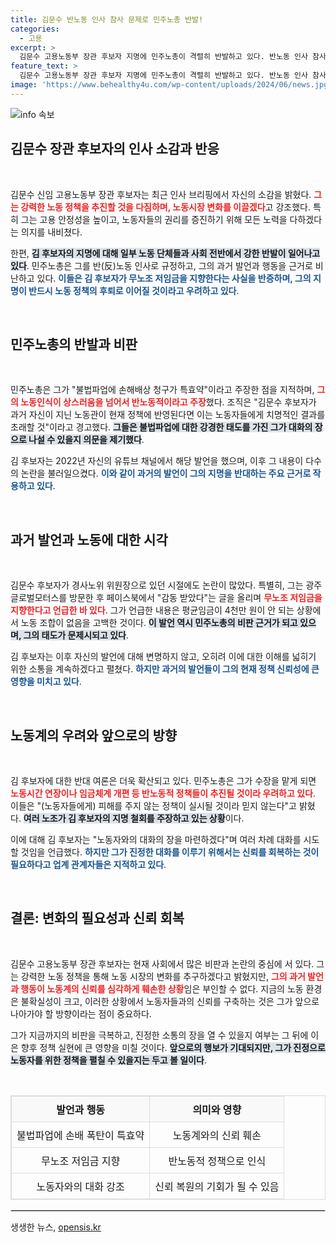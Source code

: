 ```yaml
---
title: 김문수 반노동 인사 참사 문제로 민주노총 반발!
categories:
  - 고용
excerpt: >
  김문수 고용노동부 장관 후보자 지명에 민주노총이 격렬히 반발하고 있다. 반노동 인사 참사라며, 과거 발언을 통해 비판의 날을 세운 이 후보자의 진정성에 의문을 제기하고 있다. 
feature_text: >
  김문수 고용노동부 장관 후보자 지명에 민주노총이 격렬히 반발하고 있다. 반노동 인사 참사라며, 과거 발언을 통해 비판의 날을 세운 이 후보자의 진정성에 의문을 제기하고 있다. 
image: 'https://www.behealthy4u.com/wp-content/uploads/2024/06/news.jpg'
---
```


<p><img src="https://www.behealthy4u.com/wp-content/uploads/2024/06/news.jpg" alt="info 속보" /></p>

<h2 data-ke-size="size26">김문수 장관 후보자의 인사 소감과 반응</h2>

<p data-ke-size="size16">&nbsp;</p>

<p>김문수 신임 고용노동부 장관 후보자는 최근 인사 브리핑에서 자신의 소감을 밝혔다. <b><span style="color: #ee2323;">그는 강력한 노동 정책을 추진할 것을 다짐하며, 노동시장 변화를 이끌겠다</span></b>고 강조했다. 특히 그는 고용 안정성을 높이고, 노동자들의 권리를 증진하기 위해 모든 노력을 다하겠다는 의지를 내비쳤다. </p>

<p>한편, <b><span style="background-color: #21538527;">김 후보자의 지명에 대해 일부 노동 단체들과 사회 전반에서 강한 반발이 일어나고 있다</span></b>. 민주노총은 그를 반(反)노동 인사로 규정하고, 그의 과거 발언과 행동을 근거로 비난하고 있다. <b><span style="color: #1a5490;">이들은 김 후보자가 무노조 저임금을 지향한다는 사실을 반증하며, 그의 지명이 반드시 노동 정책의 후퇴로 이어질 것이라고 우려하고 있다</span></b>.</p>

<p data-ke-size="size16">&nbsp;</p>

<h2 data-ke-size="size26">민주노총의 반발과 비판</h2>

<p data-ke-size="size16">&nbsp;</p>

<p>민주노총은 그가 "불법파업에 손해배상 청구가 특효약"이라고 주장한 점을 지적하며, <b><span style="color: #ee2323;">그의 노동인식이 상스러움을 넘어서 반노동적이라고 주장</span></b>했다. 조직은 "김문수 후보자가 과거 자신이 지닌 노동관이 현재 정책에 반영된다면 이는 노동자들에게 치명적인 결과를 초래할 것"이라고 경고했다. <b><span style="background-color: #21538527;">그들은 불법파업에 대한 강경한 태도를 가진 그가 대화의 장으로 나설 수 있을지 의문을 제기했다</span></b>. </p>

<p>김 후보자는 2022년 자신의 유튜브 채널에서 해당 발언을 했으며, 이후 그 내용이 다수의 논란을 불러일으켰다. <b><span style="color: #1a5490;">이와 같이 과거의 발언이 그의 지명을 반대하는 주요 근거로 작용하고 있다</span></b>.</p>

<p data-ke-size="size16">&nbsp;</p>

<h2 data-ke-size="size26">과거 발언과 노동에 대한 시각</h2>

<p data-ke-size="size16">&nbsp;</p>

<p>김문수 후보자가 경사노위 위원장으로 있던 시절에도 논란이 많았다. 특별히, 그는 광주글로벌모터스를 방문한 후 페이스북에서 "감동 받았다"는 글을 올리며 <b><span style="color: #ee2323;">무노조 저임금을 지향한다고 언급한 바 있다</span></b>. 그가 언급한 내용은 평균임금이 4천만 원이 안 되는 상황에서 노동 조합이 없음을 고백한 것이다. <b><span style="background-color: #21538527;">이 발언 역시 민주노총의 비판 근거가 되고 있으며, 그의 태도가 문제시되고 있다</span></b>.</p>

<p>김 후보자는 이후 자신의 발언에 대해 변명하지 않고, 오히려 이에 대한 이해를 넓히기 위한 소통을 계속하겠다고 펼쳤다. <b><span style="color: #1a5490;">하지만 과거의 발언들이 그의 현재 정책 신뢰성에 큰 영향을 미치고 있다</span></b>.</p>

<p data-ke-size="size16">&nbsp;</p>

<h2 data-ke-size="size26">노동계의 우려와 앞으로의 방향</h2>

<p data-ke-size="size16">&nbsp;</p>

<p>김 후보자에 대한 반대 여론은 더욱 확산되고 있다. 민주노총은 그가 수장을 맡게 되면 <b><span style="color: #ee2323;">노동시간 연장이나 임금체계 개편 등 반노동적 정책들이 추진될 것이라 우려하고 있다</span></b>. 이들은 "(노동자들에게) 피해를 주지 않는 정책이 실시될 것이라 믿지 않는다"고 밝혔다. <b><span style="background-color: #21538527;">여러 노조가 김 후보자의 지명 철회를 주장하고 있는 상황</span></b>이다.</p>

<p>이에 대해 김 후보자는 "노동자와의 대화의 장을 마련하겠다"며 여러 차례 대화를 시도할 것임을 언급했다. <b><span style="color: #1a5490;">하지만 그가 진정한 대화를 이루기 위해서는 신뢰를 회복하는 것이 필요하다고 업계 관계자들은 지적하고 있다</span></b>.</p>

<p data-ke-size="size16">&nbsp;</p>

<h2 data-ke-size="size26">결론: 변화의 필요성과 신뢰 회복</h2>

<p data-ke-size="size16">&nbsp;</p>

<p>김문수 고용노동부 장관 후보자는 현재 사회에서 많은 비판과 논란의 중심에 서 있다. 그는 강력한 노동 정책을 통해 노동 시장의 변화를 추구하겠다고 밝혔지만, <b><span style="color: #ee2323;">그의 과거 발언과 행동이 노동계의 신뢰를 심각하게 훼손한 상황</span></b>임은 부인할 수 없다. 지금의 노동 환경은 불확실성이 크고, 이러한 상황에서 노동자들과의 신뢰를 구축하는 것은 그가 앞으로 나아가야 할 방향이라는 점이 중요하다. </p>

<p>그가 지금까지의 비판을 극복하고, 진정한 소통의 장을 열 수 있을지 여부는 그 뒤에 이은 향후 정책 실현에 큰 영향을 미칠 것이다. <b><span style="background-color: #21538527;">앞으로의 행보가 기대되지만, 그가 진정으로 노동자를 위한 정책을 펼칠 수 있을지는 두고 볼 일이다</span></b>.</p>

<p data-ke-size="size16">&nbsp;</p>

<table style="width:100%; border:1px solid #dddddd; border-collapse:collapse;">
  <tr>
    <th style="border: 1px solid #dddddd; padding: 8px; text-align: center; background-color: #f9f9f9;">발언과 행동</th>
    <th style="border: 1px solid #dddddd; padding: 8px; text-align: center; background-color: #f9f9f9;">의미와 영향</th>
  </tr>
  <tr>
    <td style="border: 1px solid #dddddd; padding: 8px; text-align: center;">불법파업에 손배 폭탄이 특효약</td>
    <td style="border: 1px solid #dddddd; padding: 8px; text-align: center;">노동계와의 신뢰 훼손</td>
  </tr>
  <tr>
    <td style="border: 1px solid #dddddd; padding: 8px; text-align: center;">무노조 저임금 지향</td>
    <td style="border: 1px solid #dddddd; padding: 8px; text-align: center;">반노동적 정책으로 인식</td>
  </tr>
  <tr>
    <td style="border: 1px solid #dddddd; padding: 8px; text-align: center;">노동자와의 대화 강조</td>
    <td style="border: 1px solid #dddddd; padding: 8px; text-align: center;">신뢰 복원의 기회가 될 수 있음</td>
  </tr>
</table>

<hr style="border:1px solid #dddddd;"/>
생생한 뉴스, <a href="https://opensis.kr" rel="dofollow">opensis.kr</a>


